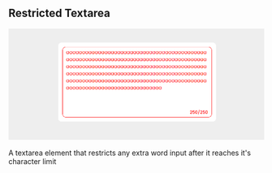 ## Restricted Textarea

![restricted_area](<restricted area-1.png>)

A textarea element that restricts any extra word input after it reaches it's character limit
